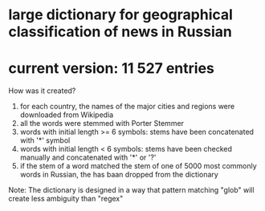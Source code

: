 # large dictionary for geographical classification of news in Russian
# current version: 11 527 entries

How was it created?

1) for each country, the names of the major cities and regions were downloaded from Wikipedia
2) all the words were stemmed with Porter Stemmer
2) words with initial length  >= 6 symbols:  stems have been concatenated with '*' symbol
3) words with initial length  < 6 symbols: stems have been checked manually and concatenated with '*' or '?' 
4) if the stem of a word matched the stem of one of 5000 most commonly words in Russian, the has baan dropped from the dictionary

Note:
The dictionary is designed in a way that pattern matching "glob" will create less ambiguity than "regex"


